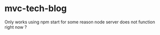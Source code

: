 # mvc-tech-blog

Only works using npm start 
for some reason node server does not function right now ?